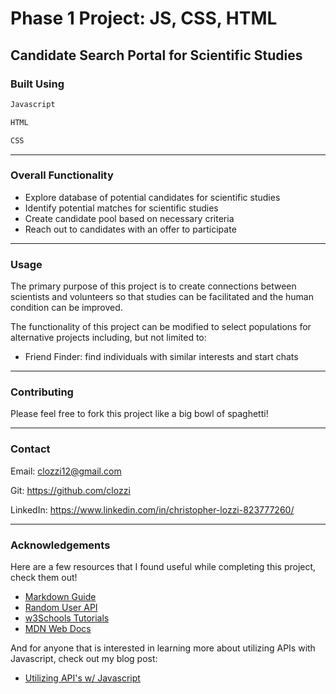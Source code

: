 # Phase 1 Project: JS, CSS, HTML

## Candidate Search Portal for Scientific Studies

### Built Using

```bash
Javascript
```

```bash
HTML
```

```bash
CSS
```

---

### Overall Functionality

- Explore database of potential candidates for scientific studies
- Identify potential matches for scientific studies
- Create candidate pool based on necessary criteria
- Reach out to candidates with an offer to participate

---

### Usage

The primary purpose of this project is to create connections between scientists and volunteers so that studies can be facilitated and the human condition can be improved.

The functionality of this project can be modified to select populations for alternative projects including, but not limited to:

- Friend Finder: find individuals with similar interests and start chats

---

### Contributing

Please feel free to fork this project like a big bowl of spaghetti!

---

### Contact

Email: clozzi12@gmail.com

Git: https://github.com/clozzi

LinkedIn: https://www.linkedin.com/in/christopher-lozzi-823777260/

---

### Acknowledgements

Here are a few resources that I found useful while completing this project, check them out!

- [Markdown Guide](https://www.markdownguide.org/basic-syntax/)
- [Random User API](https://randomuser.me/)
- [w3Schools Tutorials](https://www.w3schools.com/)
- [MDN Web Docs](https://developer.mozilla.org/en-US/docs/Web)

And for anyone that is interested in learning more about utilizing APIs with Javascript, check out my blog post:

- [Utilizing API's w/ Javascript](https://medium.com/@clozzi12/utilizing-apis-w-javascript-61b2464d1c70)